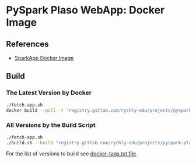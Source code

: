 # PySpark Plaso WebApp: Docker Image

## References

*	[SparkApp Docker Image](https://gitlab.com/rychly-edu/docker/docker-spark-app)

## Build

### The Latest Version by Docker

~~~sh
./fetch-app.sh
docker build --pull -t "registry.gitlab.com/rychly-edu/projects/pyspark-plaso:latest" .
~~~

### All Versions by the Build Script

~~~sh
./fetch-app.sh
./build.sh --build "registry.gitlab.com/rychly-edu/projects/pyspark-plaso" "latest"
~~~

For the list of versions to build see [docker-tags.txt file](docker-tags.txt).
